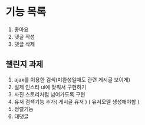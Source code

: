 # 기능 목록

1. 좋아요
2. 댓글 작성
3. 댓글 삭제


## 챌린지 과제

1. ajax를 이용한 검색(미완성일때도 관련 게시글 보이게)
2. 실제 인스타 ui에 맞춰서 구현하기
3. 사진 스토리처럼 넘어가도록 구현
4. 유저 검색기능 추가( 게시글 유저 ) ( 유저모델 생성해야함 )
5. 정렬기능
6. 대댓글